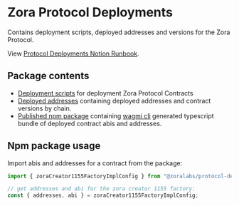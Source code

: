 # Zora Protocol Deployments

Contains deployment scripts, deployed addresses and versions for the Zora Protocol.

View [Protocol Deployments Notion Runbook](https://www.notion.so/ourzora/Upgrading-ZORA-Contracts-baa54997272242a1b1ccb56497aab7aa).

## Package contents

* [Deployment scripts](./scripts/) for deployment Zora Protocol Contracts
* [Deployed addresses](./addresses/) containing deployed addresses and contract versions by chain.
* [Published npm package](https://www.npmjs.com/package/@zoralabs/protocol-deployments) containing [wagmi cli](https://wagmi.sh/cli/getting-started) generated typescript bundle of deployed contract abis and addresses.

## Npm package usage 

Import abis and addresses for a contract from the package:

```typescript
import { zoraCreator1155FactoryImplConfig } from "@zoralabs/protocol-deployments";

// get addresses and abi for the zora creator 1155 factory:
const { addresses, abi } = zoraCreator1155FactoryImplConfig;
```


